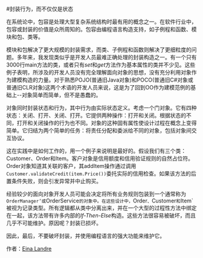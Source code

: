 #封装行为，而不仅仅是状态

在系统论中，包容是处理大型复杂系统结构时最有用的概念之一。在软件行业中，包容或封装的价值是众所周知的。包容由编程语言构造支持，如子例程和函数、模块和包、类等。

模块和包解决了更大规模的封装需求，而类、子例程和函数则解决了更细粒度的问题。多年来，我发现类似乎是开发人员最难正确处理的封装构造之一。有一个只有3000行main方法的类，或者只有*set*和*get*方法作为基本属性的类并不少见。这些例子表明，所涉及的开发人员没有完全理解面向对象的思想，没有充分利用对象作为建模构造的力量。对于熟悉POJO(普通旧Java对象)和POCO(普通旧C#对象或普通旧CLR对象)这两个术语的开发人员来说，这是为了回到OO作为建模范例的基础上--对象简单而简单，但不是愚蠢的。

对象同时封装状态和行为，其中行为由实际状态定义。考虑一个门对象。它有四种状态：关闭、打开、关闭、打开。它提供两种操作：打开和关闭。根据状态的不同，打开和关闭操作的行为也不同。对象的这种固有属性使设计过程在概念上变得简单。它归结为两个简单的任务：将责任分配和委派给不同的对象，包括对象间交互协议。

这在实践中是如何工作的，用一个例子来说明是最好的。假设我们有三个类：Customer、Order和Item。客户对象是信用额度和信用验证规则的自然占位符。Order对象知道其关联的客户，其addItem操作通过调用`Customer.validateCredit(item.Price())`委托实际的信用检查。如果该方法的后置条件失败，则会引发异常并中止购买。

经验较少的面向对象开发人员可能会决定将所有业务规则包装到一个通常称为`OrderManager‘或`OrderService`的对象中。在这些设计中，`Order`、`Customer`和`Item`被视为记录类型。所有逻辑都从类中分离出来，并在一个大型的过程性方法中绑定在一起，该方法带有许多内部的*If-Then-Else*构造。这些方法很容易被破坏，而且几乎不可能维护。原因呢？封装已损坏。

因此，最后，不要破坏封装，并使用编程语言的强大功能来维护它。

作者：[Eina Landre](http://programmer.97things.oreilly.com/wiki/index.php/Einar_Landre)